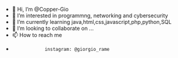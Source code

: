 - 👋 Hi, I’m @Copper-Gio
- 👀 I’m interested in programmng, networking and cybersecurity
- 🌱 I’m currently learning java,html,css,javascript,php,python,SQL
- 💞️ I’m looking to collaborate on ...
- 📫 How to reach me 
-                 instagram: @giorgio_rame

<!---
Copper-Gio/Copper-Gio is a ✨ special ✨ repository because its `README.md` (this file) appears on your GitHub profile.
You can click the Preview link to take a look at your changes.
--->
